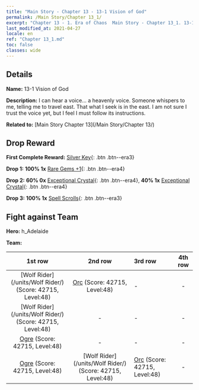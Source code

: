 ```yaml
---
title: "Main Story - Chapter 13 - 13-1 Vision of God"
permalink: /Main Story/Chapter 13_1/
excerpt: "Chapter 13 - 1. Era of Chaos  Main Story - Chapter 13_1. 13-1 Vision of God"
last_modified_at: 2021-04-27
locale: en
ref: "Chapter 13_1.md"
toc: false
classes: wide
---
```


## Details

 **Name:** 13-1 Vision of God

 **Description:** I can hear a voice... a heavenly voice. Someone whispers to me, telling me to travel east. That what I seek is in the east. I am not sure I trust the voice yet, but I feel I must follow its instructions.

 **Related to:** [Main Story Chapter 13](/Main Story/Chapter 13/)

## Drop Reward

 **First Complete Reward:** [Silver Key](/Items/con_693/){: .btn .btn--era3}

 **Drop 1:** **100% 1x** [Rare Gems +1](/Items/mat_44/){: .btn .btn--era4}

 **Drop 2:** **60% 0x** [Exceptional Crystal](/Items/mat_38/){: .btn .btn--era4}, **40% 1x** [Exceptional Crystal](/Items/mat_38/){: .btn .btn--era4}

 **Drop 3:** **100% 1x** [Spell Scrolls](/Items/con_694/){: .btn .btn--era3}


## Fight against Team
 **Hero:** h_Adelaide

 **Team:**


  | 1st row | 2nd row | 3rd row | 4th row |
  |:----:|:----:|:----|:----:|
  | [Wolf Rider](/units/Wolf Rider/) (Score: 42715, Level:48)  | [Orc](/units/Orc/) (Score: 42715, Level:48)  | - | - |
  | [Wolf Rider](/units/Wolf Rider/) (Score: 42715, Level:48)  | - | - | - |
  | [Ogre](/units/Ogre/) (Score: 42715, Level:48)  | - | - | - |
  | [Ogre](/units/Ogre/) (Score: 42715, Level:48)  | [Wolf Rider](/units/Wolf Rider/) (Score: 42715, Level:48)  | [Orc](/units/Orc/) (Score: 42715, Level:48)  | - |



